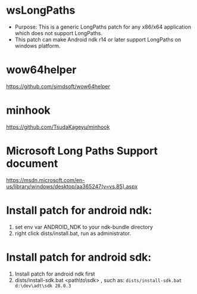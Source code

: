 # wsLongPaths
* Purpose: This is a generic LongPaths patch for any x86/x64 application which does not support LongPaths.
* This patch can make Android ndk r14 or later support LongPaths on windows platform.
  
# wow64helper
https://github.com/simdsoft/wow64helper
  
# minhook
https://github.com/TsudaKageyu/minhook
  
# Microsoft Long Paths Support document
https://msdn.microsoft.com/en-us/library/windows/desktop/aa365247(v=vs.85).aspx
  
  
# Install patch for android ndk:  
1. set env var ANDROID_NDK to your ndk-bundle directory  
2. right click dists/install.bat, run as administrator.  

# Install patch for android sdk:
1. Install patch for android ndk first
2. dists/install-sdk.bat <path\to\sdk> <build-tools-revision>, such as: ```dists/install-sdk.bat d:\dev\adt\sdk 28.0.3```


